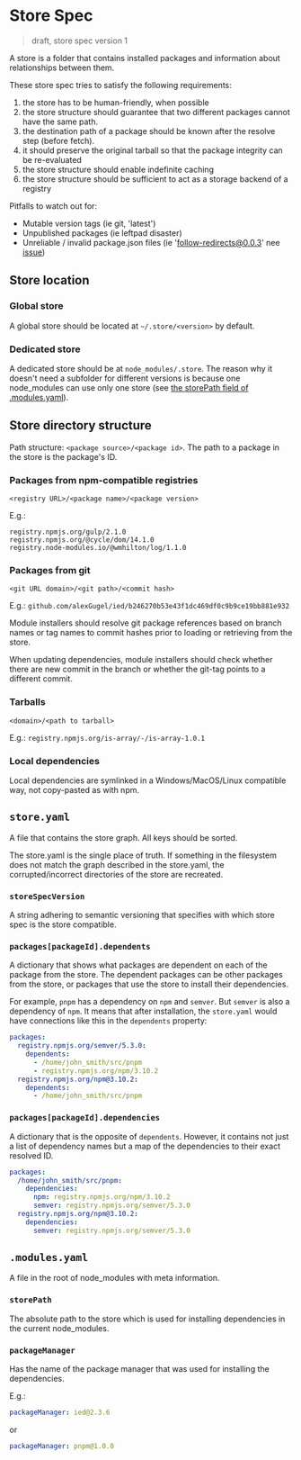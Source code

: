 # Store Spec

> draft, store spec version 1

A store is a folder that contains installed packages and information about relationships between them.

These store spec tries to satisfy the following requirements:

1. the store has to be human-friendly, when possible
2. the store structure should guarantee that two different packages cannot have the same path.
3. the destination path of a package should be known after the resolve step (before fetch).
4. it should preserve the original tarball so that the package integrity can be re-evaluated
5. the store structure should enable indefinite caching
6. the store structure should be sufficient to act as a storage backend of a registry

Pitfalls to watch out for:
- Mutable version tags (ie git, 'latest')
- Unpublished packages (ie leftpad disaster)
- Unreliable / invalid package.json files (ie 'follow-redirects@0.0.3' nee [issue](https://github.com/apocas/docker-modem/pull/68))

## Store location

### Global store

A global store should be located at `~/.store/<version>` by default.

### Dedicated store

A dedicated store should be at `node_modules/.store`. The reason why it doesn't need a subfolder for different versions is because one node_modules can use only one store (see [the storePath field of .modules.yaml](#storepath)).

## Store directory structure

Path structure: `<package source>/<package id>`. The path to a package in the store is the package's ID.

### Packages from npm-compatible registries

`<registry URL>/<package name>/<package version>`

E.g.:

```
registry.npmjs.org/gulp/2.1.0
registry.npmjs.org/@cycle/dom/14.1.0
registry.node-modules.io/@wmhilton/log/1.1.0
```

### Packages from git

`<git URL domain>/<git path>/<commit hash>`

E.g.: `github.com/alexGugel/ied/b246270b53e43f1dc469df0c9b9ce19bb881e932`

Module installers should resolve git package references based on branch names or tag names to
commit hashes prior to loading or retrieving from the store.

When updating dependencies, module installers should check whether there are new commit in the branch or
whether the git-tag points to a different commit.

### Tarballs

`<domain>/<path to tarball>`

E.g.: `registry.npmjs.org/is-array/-/is-array-1.0.1`

### Local dependencies

Local dependencies are symlinked in a Windows/MacOS/Linux compatible way, not copy-pasted as with npm.

## `store.yaml`

A file that contains the store graph. All keys should be sorted.

The store.yaml is the single place of truth. If something in the filesystem does not match the graph described in the store.yaml, the corrupted/incorrect directories of the store are recreated.

### `storeSpecVersion`

A string adhering to semantic versioning that specifies with which store spec is the store compatible.

### `packages[packageId].dependents`

A dictionary that shows what packages are dependent on each of the package from the store. The dependent packages can be other packages from the store, or packages that use the store to install their dependencies.

For example, `pnpm` has a dependency on `npm` and `semver`. But `semver` is also a dependency of `npm`. It means that after installation, the `store.yaml` would have connections like this in the `dependents` property:

```yaml
packages:
  registry.npmjs.org/semver/5.3.0:
    dependents:
      - /home/john_smith/src/pnpm
      - registry.npmjs.org/npm/3.10.2
  registry.npmjs.org/npm@3.10.2:
    dependents:
      - /home/john_smith/src/pnpm
```

### `packages[packageId].dependencies`

A dictionary that is the opposite of `dependents`. However, it contains not just a list of dependency names but a map of the dependencies to their exact resolved ID.

```yaml
packages:
  /home/john_smith/src/pnpm:
    dependencies:
      npm: registry.npmjs.org/npm/3.10.2
      semver: registry.npmjs.org/semver/5.3.0
  registry.npmjs.org/npm@3.10.2:
    dependencies:
      semver: registry.npmjs.org/semver/5.3.0
```

## `.modules.yaml`

A file in the root of node_modules with meta information.

### `storePath`

The absolute path to the store which is used for installing dependencies in the current node_modules.

### `packageManager`

Has the name of the package manager that was used for installing the dependencies.

E.g.:

```yaml
packageManager: ied@2.3.6
```

or

```yaml
packageManager: pnpm@1.0.0
```
